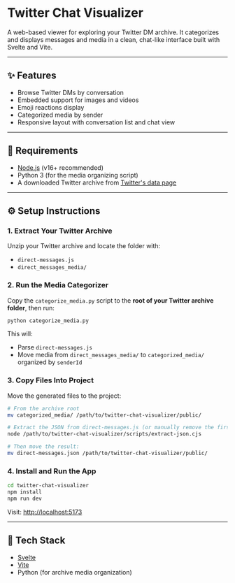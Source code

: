 # Twitter Chat Visualizer

A web-based viewer for exploring your Twitter DM archive. It categorizes and displays messages and media in a clean, chat-like interface built with Svelte and Vite.

---

## ✨ Features

* Browse Twitter DMs by conversation
* Embedded support for images and videos
* Emoji reactions display
* Categorized media by sender
* Responsive layout with conversation list and chat view

---

## 🧰 Requirements

* [Node.js](https://nodejs.org) (v16+ recommended)
* Python 3 (for the media organizing script)
* A downloaded Twitter archive from [Twitter's data page](https://twitter.com/settings/download_your_data)

---

## ⚙️ Setup Instructions

### 1. Extract Your Twitter Archive

Unzip your Twitter archive and locate the folder with:

* `direct-messages.js`
* `direct_messages_media/`

### 2. Run the Media Categorizer

Copy the `categorize_media.py` script to the **root of your Twitter archive folder**, then run:

```bash
python categorize_media.py
```

This will:

* Parse `direct-messages.js`
* Move media from `direct_messages_media/` to `categorized_media/` organized by `senderId`

### 3. Copy Files Into Project

Move the generated files to the project:

```bash
# From the archive root
mv categorized_media/ /path/to/twitter-chat-visualizer/public/

# Extract the JSON from direct-messages.js (or manually remove the first part of the first line until the equal sign)
node /path/to/twitter-chat-visualizer/scripts/extract-json.cjs

# Then move the result:
mv direct-messages.json /path/to/twitter-chat-visualizer/public/
```

### 4. Install and Run the App

```bash
cd twitter-chat-visualizer
npm install
npm run dev
```

Visit: [http://localhost:5173](http://localhost:5173)

---

## 🚀 Tech Stack

* [Svelte](https://svelte.dev/)
* [Vite](https://vitejs.dev/)
* Python (for archive media organization)
